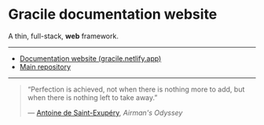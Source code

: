 # Gracile documentation website

A thin, full-stack, **web** framework.

---

- [Documentation website (gracile.netlify.app)](https://gracile.netlify.app/)
- [Main repository](https://github.com/gracile-web/gracile)

---

> “Perfection is achieved, not when there is nothing more to add,
> but when there is nothing left to take away.”
>
> ― [Antoine de Saint-Exupéry](https://en.wikipedia.org/wiki/Antoine_de_Saint-Exup%C3%A9ry), _Airman's Odyssey_
